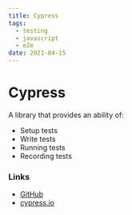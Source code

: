 ```yaml
---
title: Cypress
tags:
  - testing
  - javascript
  - e2e
date: 2021-04-15
---
```


# Cypress

A library that provides an ability of:

* Setup tests
* Write tests
* Running tests
* Recording tests

### Links

* [GitHub](https://github.com/cypress-io/cypress)
* [cypress.io](https://www.cypress.io)
